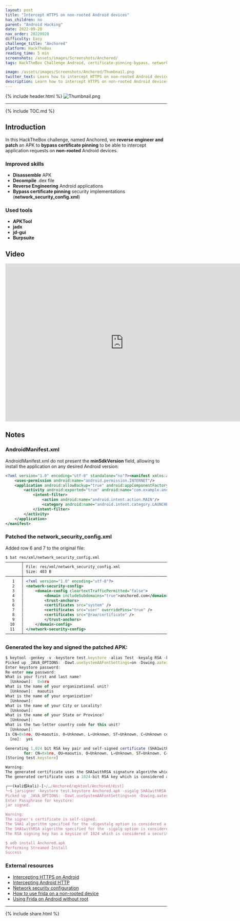 ```yaml
---
layout: post
title: "Intercept HTTPS on non-rooted Android devices"
has_children: no
parent: "Android Hacking"
date: 2022-09-20
nav_order: 20220920
difficulty: Easy
challenge_title: "Anchored"
platform: HackTheBox
reading_time: 5 min
screenshots: /assets/images/Screenshots/Anchored/
tags: HackTheBox Challenge Android, certificate-pinning-bypass, network_security_config.xml, patching-APK, reversing

image: /assets/images/Screenshots/Anchored/Thumbnail.png
twitter_text: Learn how to intercept HTTPS on non-rooted Android devices in this Android HackTheBox challange called Anchored. 
description: Learn how to intercept HTTPS on non-rooted Android devices in this Android HackTheBox challange called Anchored. 
---
```


{% include header.html %}
![Thumbnail.png]({{page.screenshots}}Thumbnail.png)


***

{% include TOC.md %}

## Introduction
In this HackTheBox challenge, named Anchored, we **reverse engineer and patch** an APK to **bypass certificate pinning** to be able to intercept application requests on **non-rooted** Android devices.


### Improved skills
- **Disassemble** APK
- **Decompile** .dex file 
- **Reverse Engineering** Android applications
- **Bypass certificate pinning** security implementations (**network_security_config.xml**)

### Used tools
- **APKTool**
- **jadx**
- **jd-gui**
- **Burpsuite**

## Video
<iframe width="736" height="491" src="https://www.youtube.com/embed/KGdCvJs9w7w" title="YouTube video player" frameborder="0" allow="accelerometer; autoplay; clipboard-write; encrypted-media; gyroscope; picture-in-picture" allowfullscreen></iframe>

## Notes
### AndroidManifest.xml
AndroidManifest.xml do not present the **minSdkVersion** field, allowing to install the application on any desired Android version:
```xml
<?xml version="1.0" encoding="utf-8" standalone="no"?><manifest xmlns:android="http://schemas.android.com/apk/res/android" android:compileSdkVersion="31" android:compileSdkVersionCodename="12" package="com.example.anchored" platformBuildVersionCode="31" platformBuildVersionName="12">
    <uses-permission android:name="android.permission.INTERNET"/>
    <application android:allowBackup="true" android:appComponentFactory="androidx.core.app.CoreComponentFactory" android:icon="@mipmap/ic_launcher" android:label="@string/app_name" android:networkSecurityConfig="@xml/network_security_config" android:roundIcon="@mipmap/ic_launcher_round" android:supportsRtl="true" android:theme="@style/Theme.Anchored">
        <activity android:exported="true" android:name="com.example.anchored.MainActivity">
            <intent-filter>
                <action android:name="android.intent.action.MAIN"/>
                <category android:name="android.intent.category.LAUNCHER"/>
            </intent-filter>
        </activity>
    </application>
</manifest>
```

### Patched the network_security_config.xml
Added row 6 and 7 to the original file:
```xml
$ bat res/xml/network_security_config.xml 
───────┬───────────────────────────────────────────────────────────────────────────────────────────────────────────────────────────────────────────────────────────────────────────────────────────────────
       │ File: res/xml/network_security_config.xml
       │ Size: 403 B
───────┼───────────────────────────────────────────────────────────────────────────────────────────────────────────────────────────────────────────────────────────────────────────────────────────────────
   1   │ <?xml version="1.0" encoding="utf-8"?>
   2   │ <network-security-config>
   3   │     <domain-config cleartextTrafficPermitted="false">
   4   │         <domain includeSubdomains="true">anchored.com</domain>
   5   │         <trust-anchors>
   6   │         <certificates src="system" />
   7   │         <certificates src="user" overridePins="true" />
   8   │         <certificates src="@raw/certificate" />
   9   │         </trust-anchors>
  10   │     </domain-config>
  11   │ </network-security-config>
───────┴───────────────────────────────────────────────────────────────────────────────────────────────────────────────────────────────────────────────────────────────────────────────────────────────────
```

### Generated the key and signed the patched APK:

```jsx
$ keytool -genkey -v -keystore test.keystore -alias Test -keyalg RSA -keysize 1024 -sigalg SHA1withRSA -validity 10000
Picked up _JAVA_OPTIONS: -Dawt.useSystemAAFontSettings=on -Dswing.aatext=true
Enter keystore password:
Re-enter new password: 
What is your first and last name?
  [Unknown]:  0xbro
What is the name of your organizational unit?
  [Unknown]:  maoutis
What is the name of your organization?
  [Unknown]:
What is the name of your City or Locality?
  [Unknown]:
What is the name of your State or Province?
  [Unknown]:
What is the two-letter country code for this unit?
  [Unknown]:
Is CN=0xbro, OU=maoutis, O=Unknown, L=Unknown, ST=Unknown, C=Unknown correct?
  [no]:  yes

Generating 1,024 bit RSA key pair and self-signed certificate (SHA1withRSA) with a validity of 10,000 days
        for: CN=0xbro, OU=maoutis, O=Unknown, L=Unknown, ST=Unknown, C=Unknown
[Storing test.keystore]

Warning:
The generated certificate uses the SHA1withRSA signature algorithm which is considered a security risk. This algorithm will be disabled in a future update.
The generated certificate uses a 1024-bit RSA key which is considered a security risk. This key size will be disabled in a future update.

┌──(kali㉿kali)-[~/…/Anchored/apktool/Anchored/dist]
└─$ jarsigner -keystore test.keystore Anchored.apk -sigalg SHA1withRSA -digestalg SHA1 Test
Picked up _JAVA_OPTIONS: -Dawt.useSystemAAFontSettings=on -Dswing.aatext=true
Enter Passphrase for keystore:
jar signed.

Warning:
The signer's certificate is self-signed.
The SHA1 algorithm specified for the -digestalg option is considered a security risk. This algorithm will be disabled in a future update.
The SHA1withRSA algorithm specified for the -sigalg option is considered a security risk. This algorithm will be disabled in a future update.
The RSA signing key has a keysize of 1024 which is considered a security risk. This key size will be disabled in a future update.

$ adb install Anchored.apk              
Performing Streamed Install
Success
```

### External resources
- [Intercepting HTTPS on Android](https://httptoolkit.tech/blog/intercepting-android-https/)
- [Intercepting Android HTTP](https://httptoolkit.tech/docs/guides/android/)
- [Network security configuration](https://developer.android.com/training/articles/security-config)
- [How to use frida on a non-rooted device](https://lief-project.github.io/doc/latest/tutorials/09_frida_lief.html)
- [Using Frida on Android without root](https://koz.io/using-frida-on-android-without-root/)

***


{% include share.html %}
